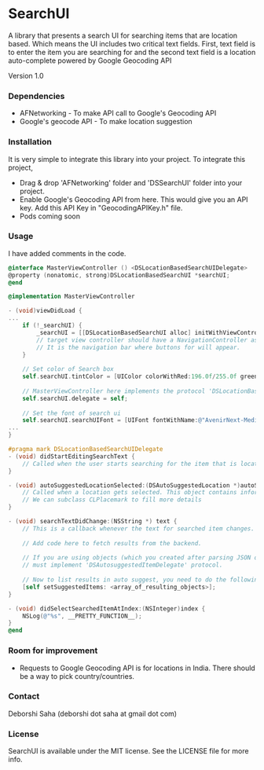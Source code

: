 # SearchUI

A library that presents a search UI for searching items that are location based. Which means the UI includes two critical text fields. First, text field is to enter the item you are searching for and the second text field is a location auto-complete powered by Google Geocoding API

Version 1.0

### Dependencies
 * AFNetworking - To make API call to Google's Geocoding API
 * Google's geocode API - To make location suggestion

### Installation
It is very simple to integrate this library into your project. To integrate this project, 
 * Drag & drop 'AFNetworking' folder and 'DSSearchUI' folder into your project.
 * Enable Google's Geocoding API from here. This would give you an API key. Add this API Key in "GeocodingAPIKey.h" file.
 * Pods coming soon
 
### Usage
I have added comments in the code.

```objective-c
@interface MasterViewController () <DSLocationBasedSearchUIDelegate>
@property (nonatomic, strong)DSLocationBasedSearchUI *searchUI;
@end

@implementation MasterViewController

- (void)viewDidLoad {
...
    if (!_searchUI) {
        _searchUI = [[DSLocationBasedSearchUI alloc] initWithViewController:self];
        // target view controller should have a NavigationController as rootViewController
        // It is the navigation bar where buttons for will appear.
    }
    
    // Set color of Search box
    self.searchUI.tintColor = [UIColor colorWithRed:196.0f/255.0f green:2.0f/255.0f blue:2.0f/255.0f alpha:1.0f];
    
    // MasterViewController here implements the protocol 'DSLocationBasedSearchUIDelegate'
    self.searchUI.delegate = self;
    
    // Set the font of search ui
    self.searchUI.searchUIFont = [UIFont fontWithName:@"AvenirNext-Medium" size:16.0f];
...
}

#pragma mark DSLocationBasedSearchUIDelegate
- (void) didStartEditingSearchText {
    // Called when the user starts searching for the item that is location based. For e.g. Businesses, Restaurants etc.
}

- (void) autoSuggestedLocationSelected:(DSAutoSuggestedLocation *)autoSuggestedLocationItem {
    // Called when a location gets selected. This object contains information like city, state, country, pincode.
    // We can subclass CLPlacemark to fill more details
}

- (void) searchTextDidChange:(NSString *) text {
    // This is a callback whenever the text for searched item changes.
    
    // Add code here to fetch results from the backend. 
    
    // If you are using objects (which you created after parsing JSON or XML), please note that objects
    // must implement 'DSAutosuggestedItemDelegate' protocol.
    
    // Now to list results in auto suggest, you need to do the following
    [self setSuggestedItems: <array_of_resulting_objects>];
}

- (void) didSelectSearchedItemAtIndex:(NSInteger)index {
    NSLog(@"%s", __PRETTY_FUNCTION__);
}
@end
```

### Room for improvement
* Requests to Google Geocoding API is for locations in India. There should be a way to pick country/countries.

### Contact
Deborshi Saha (deborshi dot saha at gmail dot com)

### License
SearchUI is available under the MIT license. See the LICENSE file for more info.
